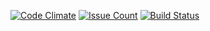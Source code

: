 
[![Code Climate](https://codeclimate.com/github/hexlet-boilerplates/javascript-package/badges/gpa.svg)](https://codeclimate.com/github/hexlet-boilerplates/javascript-package)
[![Issue Count](https://codeclimate.com/github/hexlet-boilerplates/javascript-package/badges/issue_count.svg)](https://codeclimate.com/github/hexlet-boilerplates/javascript-package)
[![Build Status](https://travis-ci.org/hexlet-boilerplates/javascript-package.svg?branch=master)](https://travis-ci.org/hexlet-boilerplates/javascript-package)
